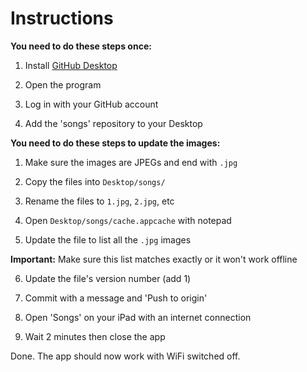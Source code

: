 # Instructions

**You need to do these steps once:**

1) Install [GitHub Desktop](https://central.github.com/deployments/desktop/desktop/latest/win32)

2) Open the program

3) Log in with your GitHub account

4) Add the 'songs' repository to your Desktop

**You need to do these steps to update the images:**

1) Make sure the images are JPEGs and end with `.jpg`

2) Copy the files into `Desktop/songs/`

3) Rename the files to `1.jpg`, `2.jpg`, etc

4) Open `Desktop/songs/cache.appcache` with notepad

5) Update the file to list all the `.jpg` images

**Important:** Make sure this list matches exactly or it won't work offline

6) Update the file's version number (add 1)

7) Commit with a message and 'Push to origin'

8) Open 'Songs' on your iPad with an internet connection

9) Wait 2 minutes then close the app

Done. The app should now work with WiFi switched off.
